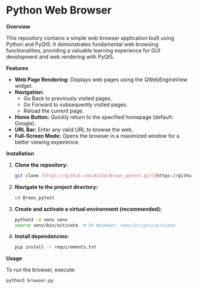 # Python Web Browser

**Overview**

This repository contains a simple web browser application built using Python and PyQt5. It demonstrates fundamental web browsing functionalities, providing a valuable learning experience for GUI development and web rendering with PyQt5.

**Features**

*   **Web Page Rendering:** Displays web pages using the QWebEngineView widget.
*   **Navigation:**
    *   Go Back to previously visited pages.
    *   Go Forward to subsequently visited pages.
    *   Reload the current page.
*   **Home Button:** Quickly return to the specified homepage (default: Google).
*   **URL Bar:** Enter any valid URL to browse the web.
*   **Full-Screen Mode:** Opens the browser in a maximized window for a better viewing experience.

**Installation**

1.  **Clone the repository:**
    ```bash
    git clone [https://github.com/A15JA/Brows_pytest.git](https://github.com/A15JA/Brows_pytest.git) 
    ```

2.  **Navigate to the project directory:**
    ```bash
    cd Brows_pytest
    ```

3.  **Create and activate a virtual environment (recommended):**
    ```bash
    python3 -m venv venv 
    source venv/bin/activate  # On Windows: venv\Scripts\activate
    ```

4.  **Install dependencies:**
    ```bash
    pip install -r requirements.txt
    ```

**Usage**

To run the browser, execute:

```bash
python3 browser.py
